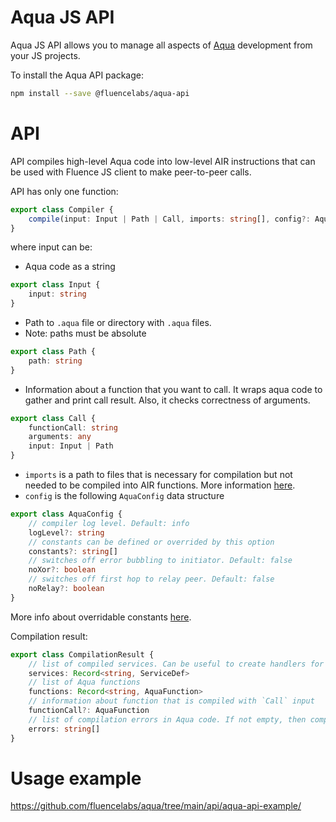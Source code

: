 # Aqua JS API

Aqua JS API allows you to manage all aspects of [Aqua](introduction.md) development from your JS projects.

To install the Aqua API package:

```sh
npm install --save @fluencelabs/aqua-api
```

# API
API compiles high-level Aqua code into low-level AIR instructions that can be used with Fluence JS client to make peer-to-peer calls.

API has only one function:

```typescript
export class Compiler {
    compile(input: Input | Path | Call, imports: string[], config?: AquaConfig): Promise<CompilationResult>;
}
```

where input can be:

- Aqua code as a string

```typescript
export class Input {
    input: string
}
```

- Path to `.aqua` file or directory with `.aqua` files. 
- Note: paths must be absolute

```typescript
export class Path {
    path: string
}
```

- Information about a function that you want to call. It wraps aqua code to gather and print call result. Also, it
  checks correctness of arguments.

```typescript
export class Call {
    functionCall: string
    arguments: any
    input: Input | Path
}
```

- `imports` is a path to files that is necessary for compilation but not needed to be compiled into AIR functions. More information [here](language/header/header).
- `config` is the following `AquaConfig` data structure

```typescript
export class AquaConfig {
    // compiler log level. Default: info
    logLevel?: string
    // constants can be defined or overrided by this option
    constants?: string[]
    // switches off error bubbling to initiator. Default: false
    noXor?: boolean
    // switches off first hop to relay peer. Default: false
    noRelay?: boolean
}
```
More info about overridable constants [here](language/expressions/overridable-constants).

Compilation result:
```typescript
export class CompilationResult {
    // list of compiled services. Can be useful to create handlers for this services
    services: Record<string, ServiceDef>
    // list of Aqua functions
    functions: Record<string, AquaFunction>
    // information about function that is compiled with `Call` input
    functionCall?: AquaFunction
    // list of compilation errors in Aqua code. If not empty, then compilation failed and other fields will be empty
    errors: string[]
}
```

# Usage example
https://github.com/fluencelabs/aqua/tree/main/api/aqua-api-example/